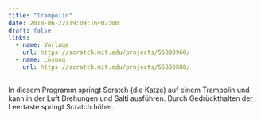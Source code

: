 ```yaml
---
title: "Trampolin"
date: 2018-06-22T19:09:16+02:00
draft: false
links:
  - name: Vorlage
    url: https://scratch.mit.edu/projects/55890960/
  - name: Lösung
    url: https://scratch.mit.edu/projects/55890888/
---
```


In diesem Programm springt Scratch (die Katze) auf einem Trampolin und kann in der Luft Drehungen und Salti ausführen. Durch Gedrückthalten der Leertaste springt Scratch höher.
